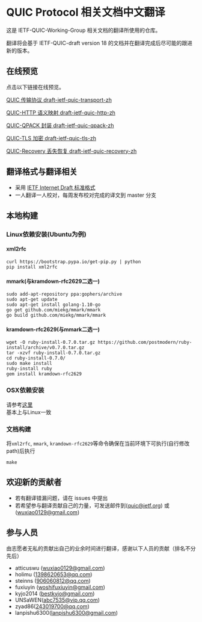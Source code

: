 # QUIC Protocol 相关文档中文翻译

这是 IETF-QUIC-Working-Group 相关文档的翻译所使用的仓库。

翻译将会基于 IETF-QUIC-draft version 18 的文档并在翻译完成后尽可能的跟进新的版本。

## 在线预览
点击以下链接在线预览。

[QUIC 传输协议 draft-ietf-quic-transport-zh](http://docs.wxclimb.top/draft-ietf-quic-transport-zh.html)

[QUIC-HTTP 语义映射 draft-ietf-quic-http-zh](http://docs.wxclimb.top/draft-ietf-quic-http-zh.html)

[QUIC-QPACK 封装 draft-ietf-quic-qpack-zh](http://docs.wxclimb.top/draft-ietf-quic-qpack-zh.html)

[QUIC-TLS 加密 draft-ietf-quic-tls-zh](http://docs.wxclimb.top/draft-ietf-quic-tls-zh.html)

[QUIC-Recovery 丢失恢复 draft-ietf-quic-recovery-zh](http://docs.wxclimb.top/draft-ietf-quic-recovery-zh.html)

## 翻译格式与翻译相关

* 采用 [IETF Internet Draft 标准格式](https://github.com/martinthomson/i-d-template)
* 一人翻译一人校对，每周发布校对完成的译文到 master 分支

## 本地构建
### Linux依赖安装(Ubuntu为例)
#### xml2rfc
```
curl https://bootstrap.pypa.io/get-pip.py | python
pip install xml2rfc
```
#### mmark(与kramdown-rfc2629二选一)
```
sudo add-apt-repository ppa:gophers/archive
sudo apt-get update
sudo apt-get install golang-1.10-go
go get github.com/miekg/mmark/mmark
go build github.com/miekg/mmark/mmark
```
#### kramdown-rfc2629(与mmark二选一)
```
wget -O ruby-install-0.7.0.tar.gz https://github.com/postmodern/ruby-install/archive/v0.7.0.tar.gz
tar -xzvf ruby-install-0.7.0.tar.gz
cd ruby-install-0.7.0/
sudo make install
ruby-install ruby
gem install kramdown-rfc2629
```
### OSX依赖安装
请参考[这里](https://github.com/martinthomson/i-d-template/blob/master/doc/SETUP.md)  
基本上与Linux一致

### 文档构建
将`xml2rfc`, `mmark`, `kramdown-rfc2629`等命令确保在当前环境下可执行(自行修改path)后执行

```
make
```

## 欢迎新的贡献者

* 若有翻译错漏问题，请在 issues 中提出
* 若希望参与翻译贡献自己的力量，可发送邮件到([quic@ietf.org][ietf-quic]) 或 ([wuxiao0129@gmail.com][atticuswu])

## 参与人员

由志愿者无私的贡献出自己的业余时间进行翻译，感谢以下人员的贡献（排名不分先后）  

* atticuswu ([wuxiao0129@gmail.com][atticuswu])
* holimu ([1398620653@qq.com][holimu])
* steinns ([906060812@qq.com][steinns])
* fuxiuyin ([woshifuxiuyin@gmail.com][fuxiuyin])
* kyjo2014 ([bestkyjo@gmail.com][kyjo2014])
* UNSaWEN([abc7535@vip.qq.com][UNSaWEN])
* zyad86([243019700@qq.com][zyad86])
* lanpishu6300([lanpishu6300@gmail.com][lanpishu6300])

[ietf-quic]: quic@ietf.org
[atticuswu]: wuxiao0129@gmail.com
[holimu]: mailto:1398620653@qq.com
[steinns]: mailto:906060812@qq.com
[fuxiuyin]: mailto:woshifuxiuyin@gmail.com
[kyjo2014]: mailto:bestkyjo@gmail.com
[UNSaWEN]: mailto:abc7535@vip.qq.com
[zyad86]: mailto:243019700@qq.com
[lanpishu6300]: mailto:lanpishu6300@gmail.com
